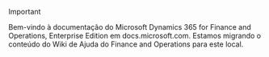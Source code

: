 > [!IMPORTANT]
> Bem-vindo à documentação do Microsoft Dynamics 365 for Finance and Operations, Enterprise Edition em docs.microsoft.com. Estamos migrando o conteúdo do Wiki de Ajuda do Finance and Operations para este local. 

